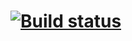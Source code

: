 # [![Build status](https://ci.appveyor.com/api/projects/status/6q0o6i88n337vkd6/branch/main?svg=true)](https://ci.appveyor.com/project/zenitfan88/moneytransfer-q3gld/branch/main)

